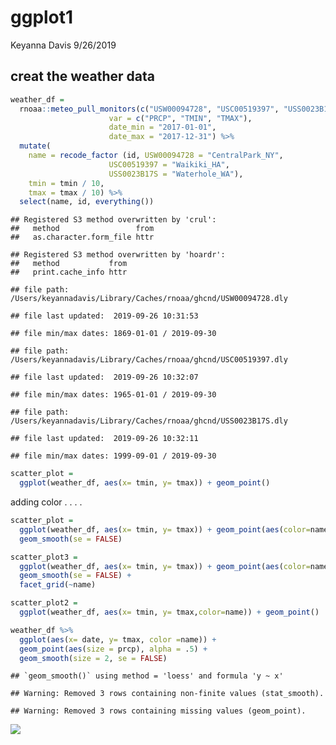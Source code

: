 ggplot1
================
Keyanna Davis
9/26/2019

creat the weather data
----------------------

``` r
weather_df = 
  rnoaa::meteo_pull_monitors(c("USW00094728", "USC00519397", "USS0023B17S"),
                      var = c("PRCP", "TMIN", "TMAX"), 
                      date_min = "2017-01-01",
                      date_max = "2017-12-31") %>%
  mutate(
    name = recode_factor (id, USW00094728 = "CentralPark_NY", 
                      USC00519397 = "Waikiki_HA",
                      USS0023B17S = "Waterhole_WA"),
    tmin = tmin / 10,
    tmax = tmax / 10) %>%
  select(name, id, everything())
```

    ## Registered S3 method overwritten by 'crul':
    ##   method                 from
    ##   as.character.form_file httr

    ## Registered S3 method overwritten by 'hoardr':
    ##   method           from
    ##   print.cache_info httr

    ## file path:          /Users/keyannadavis/Library/Caches/rnoaa/ghcnd/USW00094728.dly

    ## file last updated:  2019-09-26 10:31:53

    ## file min/max dates: 1869-01-01 / 2019-09-30

    ## file path:          /Users/keyannadavis/Library/Caches/rnoaa/ghcnd/USC00519397.dly

    ## file last updated:  2019-09-26 10:32:07

    ## file min/max dates: 1965-01-01 / 2019-09-30

    ## file path:          /Users/keyannadavis/Library/Caches/rnoaa/ghcnd/USS0023B17S.dly

    ## file last updated:  2019-09-26 10:32:11

    ## file min/max dates: 1999-09-01 / 2019-09-30

``` r
scatter_plot =
  ggplot(weather_df, aes(x= tmin, y= tmax)) + geom_point()
```

adding color . . . .

``` r
scatter_plot =
  ggplot(weather_df, aes(x= tmin, y= tmax)) + geom_point(aes(color=name), alpha = .4) +
  geom_smooth(se = FALSE) 
```

``` r
scatter_plot3 =
  ggplot(weather_df, aes(x= tmin, y= tmax)) + geom_point(aes(color=name), alpha = .4) +
  geom_smooth(se = FALSE) +
  facet_grid(~name)
```

``` r
scatter_plot2 =
  ggplot(weather_df, aes(x= tmin, y= tmax,color=name)) + geom_point() 
```

``` r
weather_df %>% 
  ggplot(aes(x= date, y= tmax, color =name)) +
  geom_point(aes(size = prcp), alpha = .5) +
  geom_smooth(size = 2, se = FALSE)
```

    ## `geom_smooth()` using method = 'loess' and formula 'y ~ x'

    ## Warning: Removed 3 rows containing non-finite values (stat_smooth).

    ## Warning: Removed 3 rows containing missing values (geom_point).

![](ggplot1_files/figure-markdown_github/unnamed-chunk-5-1.png)
